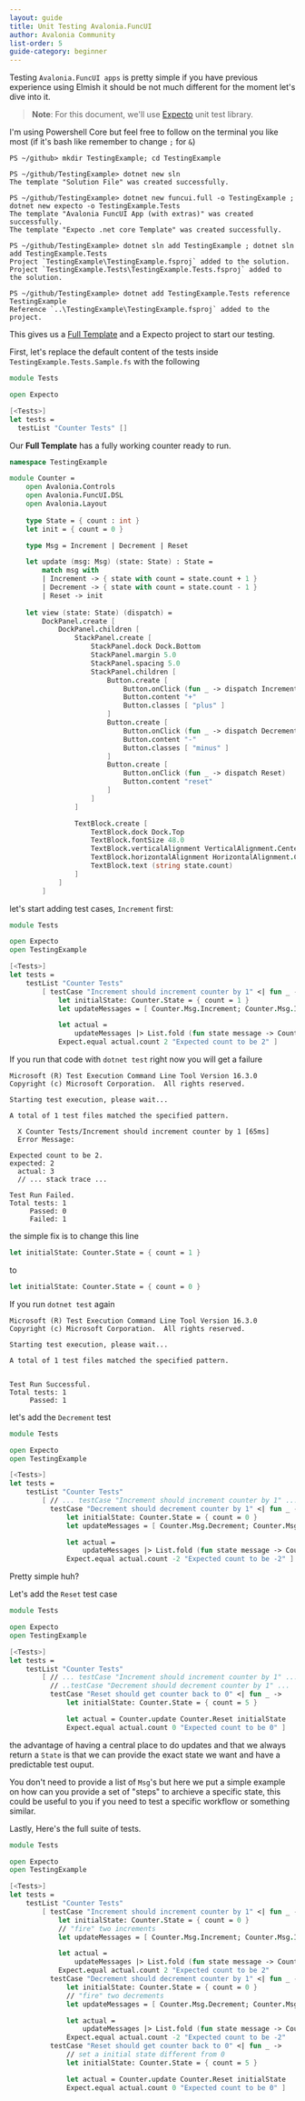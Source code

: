 ```yaml
---
layout: guide
title: Unit Testing Avalonia.FuncUI
author: Avalonia Community
list-order: 5
guide-category: beginner
---
```


[Full Template]: ./Full-Template.html
[Expecto]: https://github.com/haf/expecto

Testing `Avalonia.FuncUI apps` is pretty simple if you have previous experience using Elmish it should be not much different
for the moment let's dive into it.

> **Note**: For this document, we'll use [Expecto] unit test library.


I'm using Powershell Core but feel free to follow on the terminal you like most (if it's bash like remember to change `;` for `&`)
```
PS ~/github> mkdir TestingExample; cd TestingExample

PS ~/github/TestingExample> dotnet new sln
The template "Solution File" was created successfully.

PS ~/github/TestingExample> dotnet new funcui.full -o TestingExample ; dotnet new expecto -o TestingExample.Tests
The template "Avalonia FuncUI App (with extras)" was created successfully.
The template "Expecto .net core Template" was created successfully.

PS ~/github/TestingExample> dotnet sln add TestingExample ; dotnet sln add TestingExample.Tests
Project `TestingExample\TestingExample.fsproj` added to the solution.
Project `TestingExample.Tests\TestingExample.Tests.fsproj` added to the solution.

PS ~/github/TestingExample> dotnet add TestingExample.Tests reference TestingExample
Reference `..\TestingExample\TestingExample.fsproj` added to the project.

```
This gives us a [Full Template] and a Expecto project to start our testing.

First, let's replace the default content of the tests inside `TestingExample.Tests.Sample.fs` with the following

```fsharp
module Tests

open Expecto

[<Tests>]
let tests =
  testList "Counter Tests" []
```

Our **Full Template** has a fully working counter ready to run.

```fsharp
namespace TestingExample

module Counter =
    open Avalonia.Controls
    open Avalonia.FuncUI.DSL
    open Avalonia.Layout
    
    type State = { count : int }
    let init = { count = 0 }

    type Msg = Increment | Decrement | Reset

    let update (msg: Msg) (state: State) : State =
        match msg with
        | Increment -> { state with count = state.count + 1 }
        | Decrement -> { state with count = state.count - 1 }
        | Reset -> init
    
    let view (state: State) (dispatch) =
        DockPanel.create [
            DockPanel.children [
                StackPanel.create [
                    StackPanel.dock Dock.Bottom
                    StackPanel.margin 5.0
                    StackPanel.spacing 5.0
                    StackPanel.children [
                        Button.create [
                            Button.onClick (fun _ -> dispatch Increment)
                            Button.content "+"
                            Button.classes [ "plus" ]
                        ]
                        Button.create [
                            Button.onClick (fun _ -> dispatch Decrement)
                            Button.content "-"
                            Button.classes [ "minus" ]
                        ]
                        Button.create [
                            Button.onClick (fun _ -> dispatch Reset)
                            Button.content "reset"
                        ]                         
                    ]
                ]

                TextBlock.create [
                    TextBlock.dock Dock.Top
                    TextBlock.fontSize 48.0
                    TextBlock.verticalAlignment VerticalAlignment.Center
                    TextBlock.horizontalAlignment HorizontalAlignment.Center
                    TextBlock.text (string state.count)
                ]
            ]
        ]
```

let's start adding test cases, `Increment` first:
```fsharp
module Tests

open Expecto
open TestingExample

[<Tests>]
let tests =
    testList "Counter Tests"
        [ testCase "Increment should increment counter by 1" <| fun _ ->
            let initialState: Counter.State = { count = 1 }
            let updateMessages = [ Counter.Msg.Increment; Counter.Msg.Increment ]

            let actual =
                updateMessages |> List.fold (fun state message -> Counter.update message state) initialState
            Expect.equal actual.count 2 "Expected count to be 2" ]
```
If you run that code with `dotnet test` right now you will get a failure
```
Microsoft (R) Test Execution Command Line Tool Version 16.3.0
Copyright (c) Microsoft Corporation.  All rights reserved.

Starting test execution, please wait...

A total of 1 test files matched the specified pattern.

  X Counter Tests/Increment should increment counter by 1 [65ms]
  Error Message:
   
Expected count to be 2.
expected: 2
  actual: 3
  // ... stack trace ...

Test Run Failed.
Total tests: 1
     Passed: 0
     Failed: 1
```
the simple fix is to change this line
```fsharp
let initialState: Counter.State = { count = 1 }
```

to

```fsharp
let initialState: Counter.State = { count = 0 }
```

If you run `dotnet test` again
```
Microsoft (R) Test Execution Command Line Tool Version 16.3.0
Copyright (c) Microsoft Corporation.  All rights reserved.

Starting test execution, please wait...

A total of 1 test files matched the specified pattern.


Test Run Successful.
Total tests: 1
     Passed: 1
```
let's add the `Decrement` test

```fsharp
module Tests

open Expecto
open TestingExample

[<Tests>]
let tests =
    testList "Counter Tests"
        [ // ... testCase "Increment should increment counter by 1" ...
          testCase "Decrement should decrement counter by 1" <| fun _ ->
              let initialState: Counter.State = { count = 0 }
              let updateMessages = [ Counter.Msg.Decrement; Counter.Msg.Decrement ]

              let actual =
                  updateMessages |> List.fold (fun state message -> Counter.update message state) initialState
              Expect.equal actual.count -2 "Expected count to be -2" ]
```
Pretty simple huh?

Let's add the `Reset` test case
```fsharp
module Tests

open Expecto
open TestingExample

[<Tests>]
let tests =
    testList "Counter Tests"
        [ // ... testCase "Increment should increment counter by 1" ...
          // ..testCase "Decrement should decrement counter by 1" ...
          testCase "Reset should get counter back to 0" <| fun _ ->
              let initialState: Counter.State = { count = 5 }

              let actual = Counter.update Counter.Reset initialState
              Expect.equal actual.count 0 "Expected count to be 0" ]
```
the advantage of having a central place to do updates and that we always return a `State` is that we can provide the exact state we want and have a predictable test ouput.

You don't need to provide a list of `Msg`'s but here we put a simple example on how can you provide a set of "steps" to archieve a specific state, this could be useful to you if you need to test a specific workflow or something similar.

Lastly, Here's the full suite of tests.
```fsharp
module Tests

open Expecto
open TestingExample

[<Tests>]
let tests =
    testList "Counter Tests"
        [ testCase "Increment should increment counter by 1" <| fun _ ->
            let initialState: Counter.State = { count = 0 }
            // "fire" two increments
            let updateMessages = [ Counter.Msg.Increment; Counter.Msg.Increment ]

            let actual =
                updateMessages |> List.fold (fun state message -> Counter.update message state) initialState
            Expect.equal actual.count 2 "Expected count to be 2"
          testCase "Decrement should decrement counter by 1" <| fun _ ->
              let initialState: Counter.State = { count = 0 }
              // "fire" two decrements
              let updateMessages = [ Counter.Msg.Decrement; Counter.Msg.Decrement ]

              let actual =
                  updateMessages |> List.fold (fun state message -> Counter.update message state) initialState
              Expect.equal actual.count -2 "Expected count to be -2"
          testCase "Reset should get counter back to 0" <| fun _ ->
              // set a initial state different from 0
              let initialState: Counter.State = { count = 5 }

              let actual = Counter.update Counter.Reset initialState
              Expect.equal actual.count 0 "Expected count to be 0" ]

```
